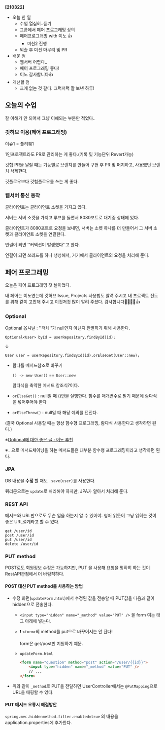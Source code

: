 **[210322]**



- 오늘 한 일
  - 수업 열심히..듣기
  - 그룹에서 페어 프로그래밍 상의
  - 페어프로그래밍 with 이노 👍
    - 미션2 진행
  - 외출 후 미션 마무리 및 PR
- 배운 점
  - 웹서버 어렵다..
  - 페어 프로그래밍 좋다!
  - 이노 감사합니다👍
- 개선할 점
  - 크게 없는 것 같다. 그럭저럭 잘 보낸 하루!



## 오늘의 수업

잘 이해가 안 되어서 그냥 이해되는 부분만 적었다..

### 깃허브 이용(페어 프로그래밍)

이슈1 = 풀리퀘1

1인프로젝트라도 PR로 관리하는 게 좋다.(기록 및 기능단위 Revert가능)

깃헙 PR을 날릴 때는 기능별로 브랜치를 만들어 구현 후 PR 및 머지하고, 사용했던 브랜치 삭제한다.

깃플로우보다 깃헙플로우를 쓰는 게 좋다.

### 웹서버 통신 동작

클라이언트는 클라이언트 소켓을 가지고 있다.

서버는 서버 소켓을 가지고 루프를 돌면서 8080포트로 대기중 상태에 있다.

클라이언트가 8080포트로 요청을 보내면, 서버는 소켓 하나를 더 만들어서 그 서버 소켓과 클라이언트 소켓을 연결한다.

연결이 되면 ''커넥션이 발생했다''고 한다.

연결이 되면 쓰레드를 하나 생성해서, 거기에서 클라이언트의 요청을 처리해 준다.



## 페어 프로그래밍

오늘은 페어 프로그래밍 첫 날이었다.

내 페어는 이노였는데 깃허브 Issue, Projects 사용법도 알려 주시고 내 프로젝트 진도를 위해 같이 고민해 주시고 이것저것 많이 알려 주셨다. 감사합니다🙇‍♀️🙇‍♀️👍

### Optional

Optional 옵셔널 : ''객체''가 null인지 아닌지 판별하기 위해 사용한다.

`Optional<User> byId = userRepository.findById(id);`

↓

`User user = userRepository.findById(id).orElseGet(User::new);`

- 람다를 메서드참조로 바꾸기

  `() -> new User()` == `User::new`

  람다식을 축약한 메서드 참조식?이다.

- `orElseGet()` : null일 때 ()안을 실행한다. 함수를 매개변수로 받기 때문에 람다식을 넣어주어야 한다
- `orElseThrow()` : null일 때 해당 예외를 던진다.

(결국 Optional 사용할 때는 항상 함수형 프로그래밍, 람다식 사용한다고 생각하면 된다.)

※[Optional에 대한 좋은 글 : 이노 추천](http://homoefficio.github.io/2019/10/03/Java-Optional-%EB%B0%94%EB%A5%B4%EA%B2%8C-%EC%93%B0%EA%B8%B0/)

※`.` 으로 메서드체이닝을 하는 메서드들은 대부분 함수형 프로그래밍이라고 생각하면 된다.

### JPA

DB 내용을 **수정** 할 때도 `.save(user)`를 사용한다.

쿼리문으로는 `update`로 처리해야 하지만, JPA가 알아서 처리해 준다.

### REST API

메서드와 URL만으로도 무슨 일을 하는지 알 수 있어야. 영어 읽듯이 그냥 읽히는 것이 좋은 URL설계라고 할 수 있다.

```
get /user/id
post /user/id
put /user/id
delete /user/id
```

### PUT method

POST로도 회원정보 수정은 가능하지만, PUT 을 사용해 요청을 명확히 하는 것이 RestAPI관점에서 더 바람직하다.

#### POST 대신 PUT method를 사용하는 방법

- 수정 화면(`updateForm.html`)에서 수정된 값을 전송할 때 PUT값을 다음과 같이 hidden으로 전송한다.

  - `<input type="hidden" name="_method" value="PUT" />` 을 form 여는 태그 아래에 넣는다.

  - ❗ `<form>`의 method를 put으로 바꾸어서는 안 된다!

    form은 get/post만 지원하기 떄문.

  - `updateForm.html`

    ```html
    <form name="question" method="post" action="/user/{{id}}">
        <input type="hidden" name="_method" value="PUT" />
        // ...
    </form>
    ```

- 위와 같이 `_method`로 PUT을 전달하면 UserController에서는 `@PutMapping`으로 URL을 매핑할 수 있다.

#### PUT 메서드 오류시 해결방안

`spring.mvc.hiddenmethod.filter.enabled=true` 의 내용을 application.properties에 추가한다.
